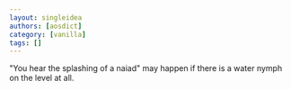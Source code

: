 ```yaml
---
layout: singleidea
authors: [aosdict]
category: [vanilla]
tags: []
---
```

"You hear the splashing of a naiad" may happen if there is a water nymph on the level at all.
